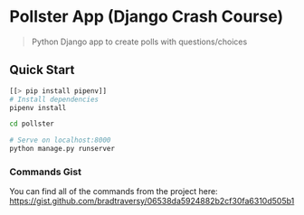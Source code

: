 # Pollster App (Django Crash Course)

> Python Django app to create polls with questions/choices

## Quick Start

``` bash
[[> pip install pipenv]]
# Install dependencies
pipenv install

cd pollster

# Serve on localhost:8000
python manage.py runserver
```

### Commands Gist
You can find all of the commands from the project here:
https://gist.github.com/bradtraversy/06538da5924882b2cf30fa6310d505b1

